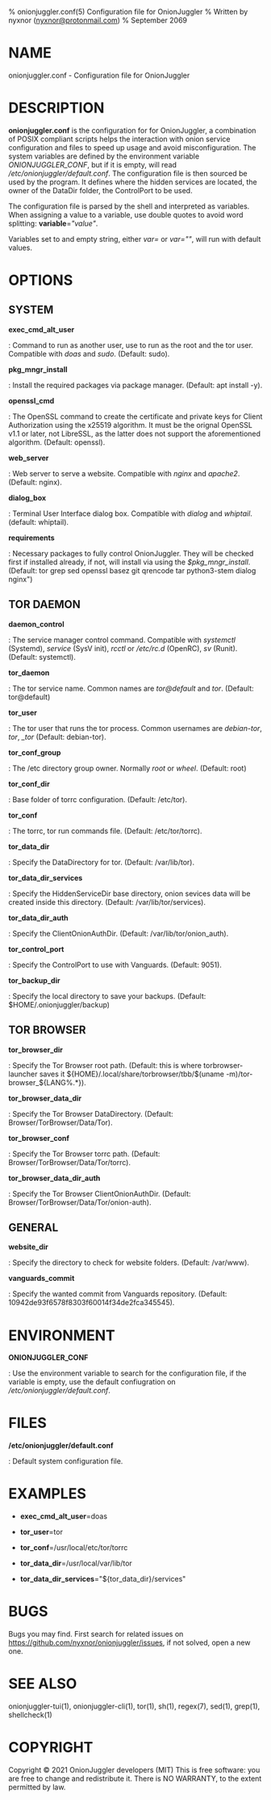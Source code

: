 % onionjuggler.conf(5) Configuration file for OnionJuggler
% Written by nyxnor (nyxnor@protonmail.com)
% September 2069

# NAME

onionjuggler.conf - Configuration file for OnionJuggler


# DESCRIPTION

**onionjuggler.conf** is the configuration for for OnionJuggler, a combination of POSIX compliant scripts helps the interaction with onion service configuration and files to speed up usage and avoid misconfiguration. The system variables are defined by the environment variable *ONIONJUGGLER_CONF*, but if it is empty, will read */etc/onionjuggler/default.conf*. The configuration file is then sourced be used by the program. It defines where the hidden services are located, the owner of the DataDir folder, the ControlPort to be used.

The configuration file is parsed by the shell and interpreted as variables. When assigning a value to a variable, use double quotes to avoid word splitting: **variable**=*"value"*.

Variables set to and empty string, either *var=* or *var=""*, will run with default values.

# OPTIONS

## SYSTEM

**exec_cmd_alt_user**

: Command to run as another user, use to run as the root and the tor user. Compatible with *doas* and *sudo*. (Default: sudo).

**pkg_mngr_install**

: Install the required packages via package manager. (Default: apt install -y).

**openssl_cmd**

: The OpenSSL command to create the certificate and private keys for Client Authorization using the x25519 algorithm. It must be the orignal OpenSSL v1.1 or later, not LibreSSL, as the latter does not support the aforementioned algorithm. (Default: openssl).

**web_server**

: Web server to serve a website. Compatible with *nginx* and *apache2*. (Default: nginx).

**dialog_box**

: Terminal User Interface dialog box. Compatible with *dialog* and *whiptail*. (default: whiptail).

**requirements**

: Necessary packages to fully control OnionJuggler. They will be checked first if installed already, if not, will install via using the *$pkg_mngr_install*. (Default: tor grep sed openssl basez git qrencode tar python3-stem dialog nginx")


## TOR DAEMON

**daemon_control**

: The service manager control command. Compatible with *systemctl* (Systemd), *service* (SysV init), *rcctl* or */etc/rc.d* (OpenRC), *sv* (Runit). (Default: systemctl).

**tor_daemon**

: The tor service name. Common names are *tor@default* and *tor*. (Default: tor@default)

**tor_user**

: The tor user that runs the tor process. Common usernames are *debian-tor*, *tor*, *_tor* (Default: debian-tor).

**tor_conf_group**

: The /etc directory group owner. Normally *root* or *wheel*. (Default: root)

**tor_conf_dir**

: Base folder of torrc configuration. (Default: /etc/tor).

**tor_conf**

: The torrc, tor run commands file. (Default: /etc/tor/torrc).

**tor_data_dir**

: Specify the DataDirectory for tor. (Default: /var/lib/tor).

**tor_data_dir_services**

: Specify the HiddenServiceDir base directory, onion sevices data will be created inside this directory. (Default: /var/lib/tor/services).

**tor_data_dir_auth**

: Specify the ClientOnionAuthDir. (Default: /var/lib/tor/onion_auth).

**tor_control_port**

: Specify the ControlPort to use with Vanguards. (Default: 9051).

**tor_backup_dir**

: Specify the local directory to save your backups. (Default: $HOME/.onionjuggler/backup)

## TOR BROWSER

**tor_browser_dir**

: Specify the Tor Browser root path. (Default: this is where torbrowser-launcher saves it \$\{HOME\}/.local/share/torbrowser/tbb/\$(uname -m)/tor-browser_\$\{LANG%.*\}).

**tor_browser_data_dir**

: Specify the Tor Browser DataDirectory. (Default: Browser/TorBrowser/Data/Tor).

**tor_browser_conf**

: Specify the Tor Browser torrc path. (Default: Browser/TorBrowser/Data/Tor/torrc).

**tor_browser_data_dir_auth**

: Specify the Tor Browser ClientOnionAuthDir. (Default: Browser/TorBrowser/Data/Tor/onion-auth).


## GENERAL

**website_dir**

: Specify the directory to check for website folders. (Default: /var/www).

**vanguards_commit**

: Specify the wanted commit from Vanguards repository. (Default: 10942de93f6578f8303f60014f34de2fca345545).

# ENVIRONMENT

**ONIONJUGGLER_CONF**

: Use the environment variable to search for the configuration file, if the variable is empty, use the default confiugration on */etc/onionjuggler/default.conf*.

# FILES

**/etc/onionjuggler/default.conf**

: Default system configuration file.

# EXAMPLES

* **exec_cmd_alt_user**=doas

* **tor_user**=tor

* **tor_conf**=/usr/local/etc/tor/torrc

* **tor_data_dir**=/usr/local/var/lib/tor

* **tor_data_dir_services**="\$\{tor_data_dir\}/services"

# BUGS

Bugs you may find. First search for related issues on https://github.com/nyxnor/onionjuggler/issues, if not solved, open a new one.


# SEE ALSO

onionjuggler-tui(1), onionjuggler-cli(1), tor(1), sh(1), regex(7), sed(1), grep(1), shellcheck(1)


# COPYRIGHT

Copyright  ©  2021  OnionJuggler developers (MIT)
This is free software: you are free to change and redistribute it.  There is NO WARRANTY, to the extent permitted by law.
